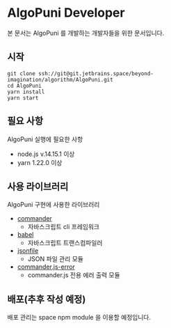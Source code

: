 # AlgoPuni Developer
본 문서는 AlgoPuni 를 개발하는 개발자들을 위한 문서입니다.

## 시작

```
git clone ssh://git@git.jetbrains.space/beyond-imagination/algorithm/AlgoPuni.git
cd AlgoPuni
yarn install
yarn start
```

## 필요 사항

AlgoPuni 실행에 필요한 사항
* node.js v.14.15.1 이상
* yarn 1.22.0 이상

## 사용 라이브러리

AlgoPuni 구현에 사용한 라이브러리
* [commander](https://www.npmjs.com/package/commander)
  * 자바스크립트 cli 프레임워크
* [babel](https://babeljs.io/)
  * 자바스크립트 트랜스컴파일러
* [jsonfile](https://www.npmjs.com/package/jsonfile)
  * JSON 파일 관리 모듈
* [commander.js-error](https://www.npmjs.com/package/commander.js-error)
  * commander.js 전용 에러 출력 모듈

## 배포(추후 작성 예정)

배포 관리는 space npm module 을 이용할 예정입니다.
